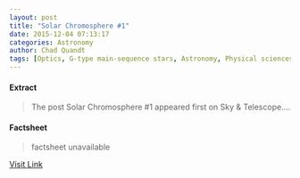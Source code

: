 ```yaml
---
layout: post
title: "Solar Chromosphere #1"
date: 2015-12-04 07:13:17
categories: Astronomy
author: Chad Quandt
tags: [Optics, G-type main-sequence stars, Astronomy, Physical sciences, Outer space, Observational astronomy, Scientific observation, Sun, Solar System, Stellar astronomy, Bodies of the Solar System, Space science]
---
```



#### Extract
>The post Solar Chromosphere #1 appeared first on Sky &amp; Telescope....

#### Factsheet
>factsheet unavailable

[Visit Link](http://www.skyandtelescope.com/online-gallery/solar-chromosphere-1/)


